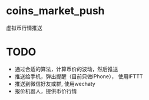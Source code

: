 # coins_market_push
虚拟币行情推送

# TODO
- 通过合适的算法，计算币价的波动，然后推送
- 推送给手机，弹出提醒（目前只做iPhone）， 使用IFTTT
- 推送到微信好友或群, 使用wechaty
- 报价机器人，提供币价行情
